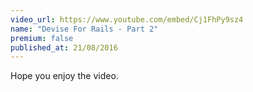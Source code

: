 ```yaml
---
video_url: https://www.youtube.com/embed/Cj1FhPy9sz4
name: "Devise For Rails - Part 2"
premium: false
published_at: 21/08/2016 
---
```

Hope you enjoy the video.
